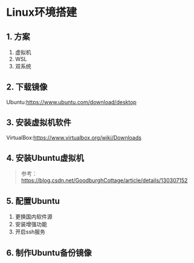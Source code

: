 # Linux环境搭建

## 1. 方案

1. 虚拟机
2. WSL
3. 双系统

## 2. 下载镜像

Ubuntu:<https://www.ubuntu.com/download/desktop>

## 3. 安装虚拟机软件

VirtualBox:<https://www.virtualbox.org/wiki/Downloads>

## 4. 安装Ubuntu虚拟机

> 参考：<https://blog.csdn.net/GoodburghCottage/article/details/130307152>

## 5. 配置Ubuntu

1. 更换国内软件源
2. 安装增强功能
3. 开启ssh服务

## 6. 制作Ubuntu备份镜像
